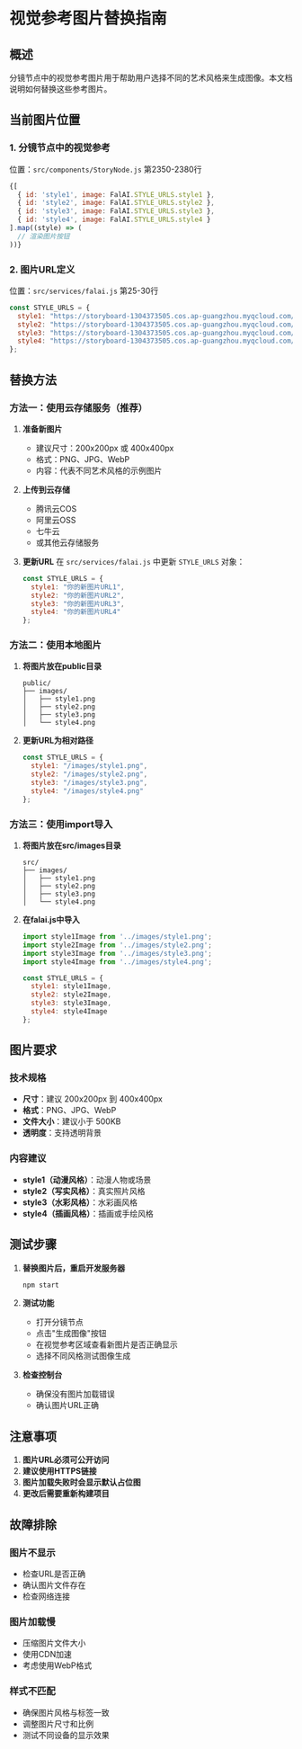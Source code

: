 # 视觉参考图片替换指南

## 概述
分镜节点中的视觉参考图片用于帮助用户选择不同的艺术风格来生成图像。本文档说明如何替换这些参考图片。

## 当前图片位置

### 1. 分镜节点中的视觉参考
位置：`src/components/StoryNode.js` 第2350-2380行
```javascript
{[
  { id: 'style1', image: FalAI.STYLE_URLS.style1 },
  { id: 'style2', image: FalAI.STYLE_URLS.style2 },
  { id: 'style3', image: FalAI.STYLE_URLS.style3 },
  { id: 'style4', image: FalAI.STYLE_URLS.style4 }
].map((style) => (
  // 渲染图片按钮
))}
```

### 2. 图片URL定义
位置：`src/services/falai.js` 第25-30行
```javascript
const STYLE_URLS = {
  style1: "https://storyboard-1304373505.cos.ap-guangzhou.myqcloud.com/style1.png", // 动漫风格
  style2: "https://storyboard-1304373505.cos.ap-guangzhou.myqcloud.com/style2.png", // 写实风格  
  style3: "https://storyboard-1304373505.cos.ap-guangzhou.myqcloud.com/style3.png", // 水彩风格
  style4: "https://storyboard-1304373505.cos.ap-guangzhou.myqcloud.com/style4.png"  // 插画风格
};
```

## 替换方法

### 方法一：使用云存储服务（推荐）

1. **准备新图片**
   - 建议尺寸：200x200px 或 400x400px
   - 格式：PNG、JPG、WebP
   - 内容：代表不同艺术风格的示例图片

2. **上传到云存储**
   - 腾讯云COS
   - 阿里云OSS
   - 七牛云
   - 或其他云存储服务

3. **更新URL**
   在 `src/services/falai.js` 中更新 `STYLE_URLS` 对象：
   ```javascript
   const STYLE_URLS = {
     style1: "你的新图片URL1",
     style2: "你的新图片URL2", 
     style3: "你的新图片URL3",
     style4: "你的新图片URL4"
   };
   ```

### 方法二：使用本地图片

1. **将图片放在public目录**
   ```
   public/
   ├── images/
   │   ├── style1.png
   │   ├── style2.png
   │   ├── style3.png
   │   └── style4.png
   ```

2. **更新URL为相对路径**
   ```javascript
   const STYLE_URLS = {
     style1: "/images/style1.png",
     style2: "/images/style2.png",
     style3: "/images/style3.png", 
     style4: "/images/style4.png"
   };
   ```

### 方法三：使用import导入

1. **将图片放在src/images目录**
   ```
   src/
   ├── images/
   │   ├── style1.png
   │   ├── style2.png
   │   ├── style3.png
   │   └── style4.png
   ```

2. **在falai.js中导入**
   ```javascript
   import style1Image from '../images/style1.png';
   import style2Image from '../images/style2.png';
   import style3Image from '../images/style3.png';
   import style4Image from '../images/style4.png';

   const STYLE_URLS = {
     style1: style1Image,
     style2: style2Image,
     style3: style3Image,
     style4: style4Image
   };
   ```

## 图片要求

### 技术规格
- **尺寸**：建议 200x200px 到 400x400px
- **格式**：PNG、JPG、WebP
- **文件大小**：建议小于 500KB
- **透明度**：支持透明背景

### 内容建议
- **style1（动漫风格）**：动漫人物或场景
- **style2（写实风格）**：真实照片风格
- **style3（水彩风格）**：水彩画风格
- **style4（插画风格）**：插画或手绘风格

## 测试步骤

1. **替换图片后，重启开发服务器**
   ```bash
   npm start
   ```

2. **测试功能**
   - 打开分镜节点
   - 点击"生成图像"按钮
   - 在视觉参考区域查看新图片是否正确显示
   - 选择不同风格测试图像生成

3. **检查控制台**
   - 确保没有图片加载错误
   - 确认图片URL正确

## 注意事项

1. **图片URL必须可公开访问**
2. **建议使用HTTPS链接**
3. **图片加载失败时会显示默认占位图**
4. **更改后需要重新构建项目**

## 故障排除

### 图片不显示
- 检查URL是否正确
- 确认图片文件存在
- 检查网络连接

### 图片加载慢
- 压缩图片文件大小
- 使用CDN加速
- 考虑使用WebP格式

### 样式不匹配
- 确保图片风格与标签一致
- 调整图片尺寸和比例
- 测试不同设备的显示效果 